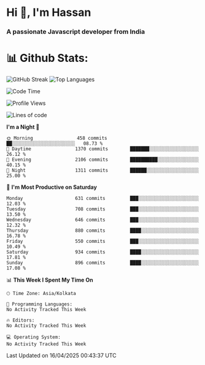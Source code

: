 # Hi 👋, I'm Hassan
### A passionate Javascript developer from India


# 📊 Github Stats:
![GitHub Streak](https://github-readme-streak-stats.herokuapp.com/?user=codeblooded47&theme=dracula&hide_border=false)
![Top Languages](https://github-readme-stats.vercel.app/api/top-langs/?username=codeblooded47&layout=compact&theme=dracula)



<!--START_SECTION:waka-->
![Code Time](http://img.shields.io/badge/Code%20Time-883%20hrs%201%20min-blue)

![Profile Views](http://img.shields.io/badge/Profile%20Views-0-blue)

![Lines of code](https://img.shields.io/badge/From%20Hello%20World%20I%27ve%20Written-23.9%20million%20lines%20of%20code-blue)

**I'm a Night 🦉** 

```text
🌞 Morning                458 commits         ██░░░░░░░░░░░░░░░░░░░░░░░   08.73 % 
🌆 Daytime                1370 commits        ███████░░░░░░░░░░░░░░░░░░   26.12 % 
🌃 Evening                2106 commits        ██████████░░░░░░░░░░░░░░░   40.15 % 
🌙 Night                  1311 commits        ██████░░░░░░░░░░░░░░░░░░░   25.00 % 
```
📅 **I'm Most Productive on Saturday** 

```text
Monday                   631 commits         ███░░░░░░░░░░░░░░░░░░░░░░   12.03 % 
Tuesday                  708 commits         ███░░░░░░░░░░░░░░░░░░░░░░   13.50 % 
Wednesday                646 commits         ███░░░░░░░░░░░░░░░░░░░░░░   12.32 % 
Thursday                 880 commits         ████░░░░░░░░░░░░░░░░░░░░░   16.78 % 
Friday                   550 commits         ███░░░░░░░░░░░░░░░░░░░░░░   10.49 % 
Saturday                 934 commits         ████░░░░░░░░░░░░░░░░░░░░░   17.81 % 
Sunday                   896 commits         ████░░░░░░░░░░░░░░░░░░░░░   17.08 % 
```


📊 **This Week I Spent My Time On** 

```text
🕑︎ Time Zone: Asia/Kolkata

💬 Programming Languages: 
No Activity Tracked This Week

🔥 Editors: 
No Activity Tracked This Week

💻 Operating System: 
No Activity Tracked This Week
```


 Last Updated on 16/04/2025 00:43:37 UTC
<!--END_SECTION:waka-->

